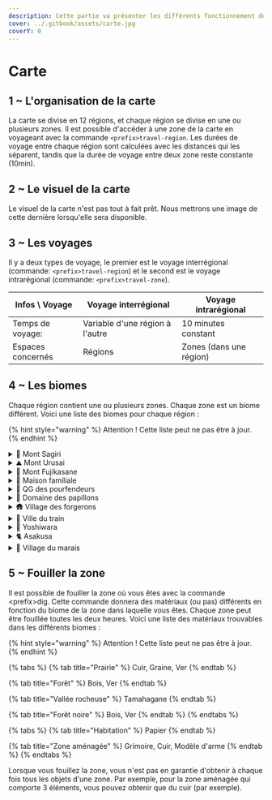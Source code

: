 ```yaml
---
description: Cette partie va présenter les différents fonctionnement de la carte.
cover: ../.gitbook/assets/carte.jpg
coverY: 0
---
```


# Carte

## 1 \~ L'organisation de la carte

La carte se divise en 12 régions, et chaque région se divise en une ou plusieurs zones. Il est possible d'accéder à une zone de la carte en voyageant avec la commande `<prefix>travel-region`. Les durées de voyage entre chaque région sont calculées avec les distances qui les séparent, tandis que la durée de voyage entre deux zone reste constante (10min).

## 2 \~ Le visuel de la carte

Le visuel de la carte n'est pas tout à fait prêt. Nous mettrons une image de cette dernière lorsqu'elle sera disponible.

## 3 \~ Les voyages

Il y a deux types de voyage, le premier est le voyage interrégional (commande: `<prefix>travel-region`) et le second est le voyage intrarégional (commande: `<prefix>travel-zone`).

| Infos \ Voyage    | Voyage interrégional            | Voyage intrarégional    |
| ----------------- | ------------------------------- | ----------------------- |
| Temps de voyage:  | Variable d'une région à l'autre | 10 minutes constant     |
| Espaces concernés | Régions                         | Zones (dans une région) |

## 4 \~ Les biomes

Chaque région contient une ou plusieurs zones. Chaque zone est un biome différent. Voici une liste des biomes pour chaque région :&#x20;

{% hint style="warning" %}
Attention ! Cette liste peut ne pas être à jour.
{% endhint %}

<details>

<summary>🗻 Mont Sagiri</summary>

* Pied de la montagne | Biome prairie

</details>

<details>

<summary>⛰️ Mont Urusai</summary>

* Pied de la montagne | Biome prairie

</details>

<details>

<summary>🌸 Mont Fujikasane</summary>

* Pied de la montagne | Biome prairie

</details>

<details>

<summary>🏡 Maison familiale</summary>

* Jardin de front | Biome prairie
* Dans la hutte | Biome habitation
* Champs | Biome prairie
* Forêt | Biome forêt

</details>

<details>

<summary>🏯 QG des pourfendeurs</summary>

* Cour principale | Biome zone aménagée

</details>

<details>

<summary>🦋 Domaine des papillons</summary>

* Cour principale | Biome zone aménagée

</details>

<details>

<summary>🛖 Village des forgerons</summary>

* Entrée du village | Biome zone aménagée

</details>

<details>

<summary>🚂 Ville du train</summary>

* Gare | Biome zone aménagée

</details>

<details>

<summary>👘 Yoshiwara</summary>

* Ruelle principale | Biome zone aménagée
* Chez Franky | Biome habitation

</details>

<details>

<summary>🐈 Asakusa</summary>

* Grande rue | Biome zone aménagée

</details>

<details>

<summary>🎀 Village du marais</summary>

* Entrée du village | Biome zone aménagée

</details>

## 5 \~ Fouiller la zone

Il est possible de fouiller la zone où vous êtes avec la commande \<prefix>dig. Cette commande donnera des matériaux (ou pas) différents en fonction du biome de la zone dans laquelle vous êtes. Chaque zone peut être fouillée toutes les deux heures. Voici une liste des matériaux trouvables dans les différents biomes :&#x20;

{% hint style="warning" %}
Attention ! Cette liste peut ne pas être à jour.
{% endhint %}

{% tabs %}
{% tab title="Prairie" %}
Cuir, Graine, Ver
{% endtab %}

{% tab title="Forêt" %}
Bois, Ver
{% endtab %}

{% tab title="Vallée rocheuse" %}
Tamahagane
{% endtab %}

{% tab title="Forêt noire" %}
Bois, Ver
{% endtab %}
{% endtabs %}

{% tabs %}
{% tab title="Habitation" %}
Papier
{% endtab %}

{% tab title="Zone aménagée" %}
Grimoire, Cuir, Modèle d'arme
{% endtab %}
{% endtabs %}

Lorsque vous fouillez la zone, vous n'est pas en garantie d'obtenir à chaque fois tous les objets d'une zone. Par exemple, pour la zone aménagée qui comporte 3 éléments, vous pouvez obtenir que du cuir (par exemple).
